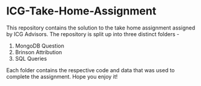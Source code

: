 # ICG-Take-Home-Assignment

This repository contains the solution to the take home assignment assigned by ICG Advisors. The repository is split up into three distinct folders -

1) MongoDB Question
2) Brinson Attribution
3) SQL Queries

Each folder contains the respective code and data that was used to complete the assignment. Hope you enjoy it!
